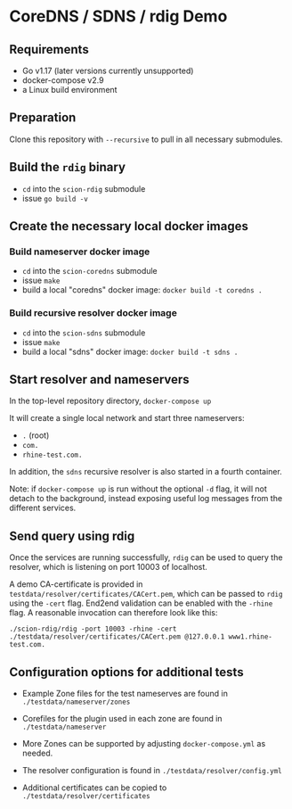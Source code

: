 # CoreDNS / SDNS / rdig Demo


## Requirements

- Go v1.17 (later versions currently unsupported)
- docker-compose v2.9
- a Linux build environment

## Preparation

Clone this repository with `--recursive` to pull in all necessary submodules. 

## Build the `rdig` binary

* `cd` into the `scion-rdig` submodule
* issue `go build -v`

## Create the necessary local docker images

### Build nameserver docker image

* `cd` into the `scion-coredns` submodule
* issue `make`
* build a local "coredns" docker image: `docker build -t coredns .`

### Build recursive resolver docker image

* `cd` into the `scion-sdns` submodule
* issue `make`
* build a local "sdns" docker image: `docker build -t sdns .`


## Start resolver and nameservers
In the top-level repository directory, `docker-compose up`

It will create a single local network and start three nameservers: 

* `.` (root)
* `com.`
* `rhine-test.com.`

In addition, the `sdns` recursive resolver is also started in a fourth container.

Note: if `docker-compose up` is run without the optional `-d` flag, it will not detach to the background, instead exposing useful log messages from the different services.

## Send query using rdig
Once the services are running successfully, `rdig` can be used to query the resolver, which is listening on port 10003 of localhost.

A demo CA-certificate is provided in `testdata/resolver/certificates/CACert.pem`, which can be passed to `rdig` using the `-cert` flag. End2end validation can be enabled with the `-rhine` flag. A reasonable invocation can therefore look like this:

```
./scion-rdig/rdig -port 10003 -rhine -cert ./testdata/resolver/certificates/CACert.pem @127.0.0.1 www1.rhine-test.com.
```

## Configuration options for additional tests

* Example Zone files for the test nameserves are found in `./testdata/nameserver/zones`

* Corefiles for the plugin used in each zone are found in `./testdata/nameserver`

* More Zones can be supported by adjusting `docker-compose.yml` as needed.

* The resolver configuration is found in `./testdata/resolver/config.yml`

* Additional certificates can be copied to `./testdata/resolver/certificates`

 
